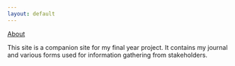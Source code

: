 ```yaml
---
layout: default
---
```

[About](../about)

This site is a companion site for my final year project. It contains my journal and various forms used for information gathering from stakeholders.
